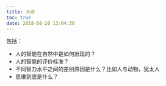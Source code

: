 ```yaml
---
title: 大纲
toc: true
date: 2018-08-20 13:04:36
---
```



包括：

- 人的智能在自然中是如何出现的？
- 人的智能的评价标准？
- 不同智力水平之间的差别原因是什么？比如人与动物，犹太人
- 思维到底是什么？
